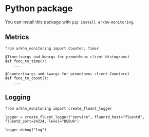 # Python package

You can install this package with `pip install arkhn-monitoring`.

## Metrics

```
from arkhn_monitoring import Counter, Timer

@Timer(<args and kwargs for prometheus client Histogram>)
def func_to_time():
    ...

@Counter(<args and kwargs for prometheus client Counter>)
def func_to_count():
    ...
```

## Logging

```
from arkhn_monitoring import create_fluent_logger

logger = create_fluent_logger("service", fluentd_host="fluentd", fluentd_port=24224, level="DEBUG")

logger.debug("log")
```
